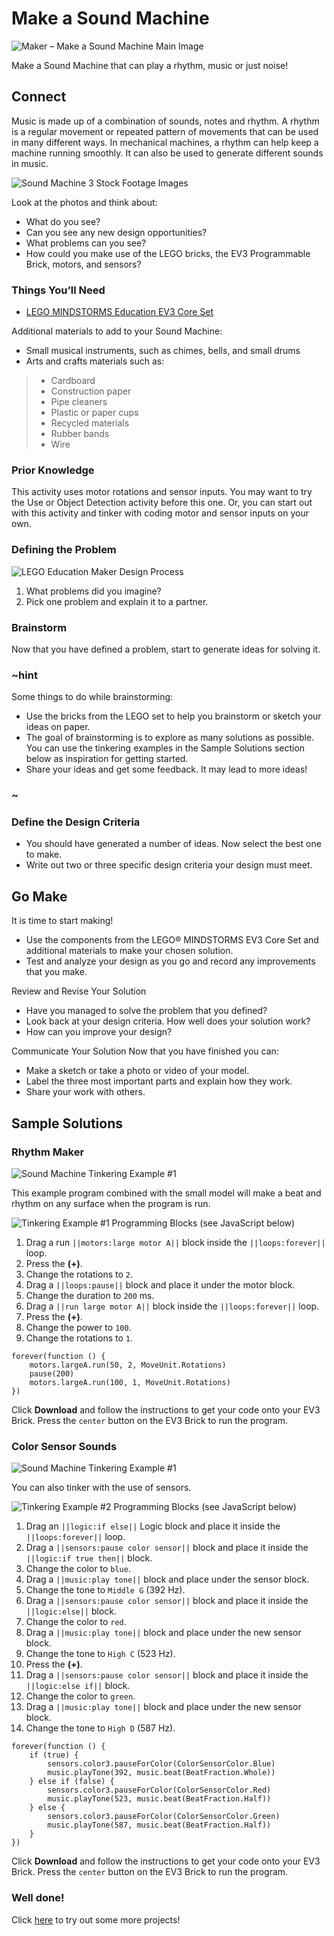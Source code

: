 # Make a Sound Machine

![Maker – Make a Sound Machine Main Image](/static/lessons/make-a-sound-machine/lego-maker-sound-machine-1.jpg)

Make a Sound Machine that can play a rhythm, music or just noise!

## Connect 

Music is made up of a combination of sounds, notes and rhythm. A rhythm is a regular movement or repeated pattern of movements that can be used in many different ways. In mechanical machines, a rhythm can help keep a machine running smoothly. It can also be used to generate different sounds in music. 

![Sound Machine 3 Stock Footage Images](/static/lessons/make-a-sound-machine/three-stock.jpg)

Look at the photos and think about:

* What do you see?
* Can you see any new design opportunities?
* What problems can you see?
* How could you make use of the LEGO bricks, the EV3 Programmable Brick, motors, and sensors?

### Things You’ll Need

* [LEGO MINDSTORMS Education EV3 Core Set](https://education.lego.com/enus/products/legomindstormseducationev3coreset/5003400)

Additional materials to add to your Sound Machine:

* Small musical instruments, such as chimes, bells, and small drums
* Arts and crafts materials such as:
>* Cardboard
>* Construction paper
>* Pipe cleaners
>* Plastic or paper cups 
>* Recycled materials
>* Rubber bands
>* Wire

### Prior Knowledge

This activity uses motor rotations and sensor inputs. You may want to try the Use or Object Detection activity before this one. Or, you can start out with this activity and tinker with coding motor and sensor inputs on your own.

### Defining the Problem

![LEGO Education Maker Design Process](/static/lessons/make-a-sound-machine/lego-maker-sound-machine.jpg)

1. What problems did you imagine? 
2. Pick one problem and explain it to a partner.

### Brainstorm

Now that you have defined a problem, start to generate ideas for solving it. 

### ~hint

Some things to do while brainstorming:

* Use the bricks from the LEGO set to help you brainstorm or sketch your ideas on paper.
* The goal of brainstorming is to explore as many solutions as possible. You can use the tinkering examples in the Sample Solutions section below as inspiration for getting started.
* Share your ideas and get some feedback. It may lead to more ideas!

### ~

### Define the Design Criteria

* You should have generated a number of ideas. Now select the best one to make. 
* Write out two or three specific design criteria your design must meet.

## Go Make

It is time to start making!
* Use the components from the LEGO® MINDSTORMS EV3 Core Set and additional materials to make your chosen solution. 
* Test and analyze your design as you go and record any improvements that you make. 

Review and Revise Your Solution 
* Have you managed to solve the problem that you defined? 
* Look back at your design criteria. How well does your solution work? 
* How can you improve your design?

Communicate Your Solution 
Now that you have finished you can:
* Make a sketch or take a photo or video of your model.
* Label the three most important parts and explain how they work.
* Share your work with others.

## Sample Solutions

### Rhythm Maker

![Sound Machine Tinkering Example #1](/static/lessons/make-a-sound-machine/lego-maker-sound-machine.jpg)

This example program combined with the small model will make a beat and rhythm on any surface when the program is run.

![Tinkering Example #1 Programming Blocks (see JavaScript below)](/static/lessons/make-a-sound-machine/lego-maker-sound-machine.jpg)

1. Drag a run ``||motors:large motor A||`` block inside the ``||loops:forever||`` loop.
2. Press the **(+)**.
3. Change the rotations to `2`.
4. Drag a ``||loops:pause||`` block and place it under the motor block.
5. Change the duration to ``200`` ms.
6. Drag a ``||run large motor A||`` block inside the ``||loops:forever||`` loop.
7. Press the **(+)**.
8. Change the power to `100`.
9. Change the rotations to `1`.

```blocks
forever(function () {
    motors.largeA.run(50, 2, MoveUnit.Rotations)
    pause(200)
    motors.largeA.run(100, 1, MoveUnit.Rotations)
})
```

Click **Download** and follow the instructions to get your code onto your EV3 Brick. Press the ``center`` button on the EV3 Brick to run the program.

### Color Sensor Sounds

![Sound Machine Tinkering Example #1](/static/lessons/make-a-sound-machine/lego-maker-sound-machine.jpg)

You can also tinker with the use of sensors.

![Tinkering Example #2 Programming Blocks (see JavaScript below)](/static/lessons/make-a-sound-machine/lego-maker-sound-machine.jpg)

1. Drag an ``||logic:if else||`` Logic block and place it inside the ``||loops:forever||`` loop.
2. Drag a ``||sensors:pause color sensor||`` block and place it inside the ``||logic:if true then||`` block.
3. Change the color to ``blue``.
4. Drag a ``||music:play tone||`` block and place under the sensor block.
5. Change the tone to ``Middle G`` (392 Hz).
6. Drag a ``||sensors:pause color sensor||`` block and place it inside the ``||logic:else||`` block.
7. Change the color to ``red``.
8. Drag a ``||music:play tone||`` block and place under the new sensor block.
9. Change the tone to ``High C`` (523 Hz).
10. Press the **(+)**.
11. Drag a ``||sensors:pause color sensor||`` block and place it inside the ``||logic:else if||`` block.
12. Change the color to ``green``.
13. Drag a ``||music:play tone||`` block and place under the new sensor block.
14. Change the tone to ``High D`` (587 Hz).

```blocks
forever(function () {
    if (true) {
        sensors.color3.pauseForColor(ColorSensorColor.Blue)
        music.playTone(392, music.beat(BeatFraction.Whole))
    } else if (false) {
        sensors.color3.pauseForColor(ColorSensorColor.Red)
        music.playTone(523, music.beat(BeatFraction.Half))
    } else {
        sensors.color3.pauseForColor(ColorSensorColor.Green)
        music.playTone(587, music.beat(BeatFraction.Half))
    }
})
```

Click **Download** and follow the instructions to get your code onto your EV3 Brick. Press the ``center`` button on the EV3 Brick to run the program.

### Well done!

Click [here](#) to try out some more projects!


